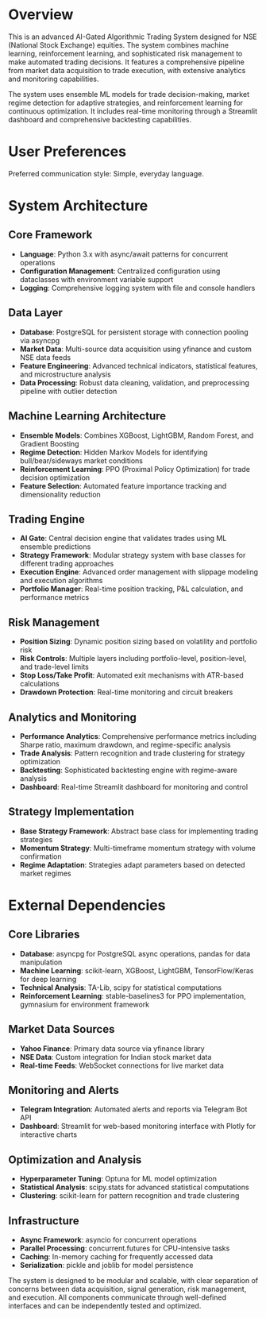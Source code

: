 # Overview

This is an advanced AI-Gated Algorithmic Trading System designed for NSE (National Stock Exchange) equities. The system combines machine learning, reinforcement learning, and sophisticated risk management to make automated trading decisions. It features a comprehensive pipeline from market data acquisition to trade execution, with extensive analytics and monitoring capabilities.

The system uses ensemble ML models for trade decision-making, market regime detection for adaptive strategies, and reinforcement learning for continuous optimization. It includes real-time monitoring through a Streamlit dashboard and comprehensive backtesting capabilities.

# User Preferences

Preferred communication style: Simple, everyday language.

# System Architecture

## Core Framework
- **Language**: Python 3.x with async/await patterns for concurrent operations
- **Configuration Management**: Centralized configuration using dataclasses with environment variable support
- **Logging**: Comprehensive logging system with file and console handlers

## Data Layer
- **Database**: PostgreSQL for persistent storage with connection pooling via asyncpg
- **Market Data**: Multi-source data acquisition using yfinance and custom NSE data feeds
- **Feature Engineering**: Advanced technical indicators, statistical features, and microstructure analysis
- **Data Processing**: Robust data cleaning, validation, and preprocessing pipeline with outlier detection

## Machine Learning Architecture
- **Ensemble Models**: Combines XGBoost, LightGBM, Random Forest, and Gradient Boosting
- **Regime Detection**: Hidden Markov Models for identifying bull/bear/sideways market conditions
- **Reinforcement Learning**: PPO (Proximal Policy Optimization) for trade decision optimization
- **Feature Selection**: Automated feature importance tracking and dimensionality reduction

## Trading Engine
- **AI Gate**: Central decision engine that validates trades using ML ensemble predictions
- **Strategy Framework**: Modular strategy system with base classes for different trading approaches
- **Execution Engine**: Advanced order management with slippage modeling and execution algorithms
- **Portfolio Manager**: Real-time position tracking, P&L calculation, and performance metrics

## Risk Management
- **Position Sizing**: Dynamic position sizing based on volatility and portfolio risk
- **Risk Controls**: Multiple layers including portfolio-level, position-level, and trade-level limits
- **Stop Loss/Take Profit**: Automated exit mechanisms with ATR-based calculations
- **Drawdown Protection**: Real-time monitoring and circuit breakers

## Analytics and Monitoring
- **Performance Analytics**: Comprehensive performance metrics including Sharpe ratio, maximum drawdown, and regime-specific analysis
- **Trade Analysis**: Pattern recognition and trade clustering for strategy optimization
- **Backtesting**: Sophisticated backtesting engine with regime-aware analysis
- **Dashboard**: Real-time Streamlit dashboard for monitoring and control

## Strategy Implementation
- **Base Strategy Framework**: Abstract base class for implementing trading strategies
- **Momentum Strategy**: Multi-timeframe momentum strategy with volume confirmation
- **Regime Adaptation**: Strategies adapt parameters based on detected market regimes

# External Dependencies

## Core Libraries
- **Database**: asyncpg for PostgreSQL async operations, pandas for data manipulation
- **Machine Learning**: scikit-learn, XGBoost, LightGBM, TensorFlow/Keras for deep learning
- **Technical Analysis**: TA-Lib, scipy for statistical computations
- **Reinforcement Learning**: stable-baselines3 for PPO implementation, gymnasium for environment framework

## Market Data Sources
- **Yahoo Finance**: Primary data source via yfinance library
- **NSE Data**: Custom integration for Indian stock market data
- **Real-time Feeds**: WebSocket connections for live market data

## Monitoring and Alerts
- **Telegram Integration**: Automated alerts and reports via Telegram Bot API
- **Dashboard**: Streamlit for web-based monitoring interface with Plotly for interactive charts

## Optimization and Analysis
- **Hyperparameter Tuning**: Optuna for ML model optimization
- **Statistical Analysis**: scipy.stats for advanced statistical computations
- **Clustering**: scikit-learn for pattern recognition and trade clustering

## Infrastructure
- **Async Framework**: asyncio for concurrent operations
- **Parallel Processing**: concurrent.futures for CPU-intensive tasks
- **Caching**: In-memory caching for frequently accessed data
- **Serialization**: pickle and joblib for model persistence

The system is designed to be modular and scalable, with clear separation of concerns between data acquisition, signal generation, risk management, and execution. All components communicate through well-defined interfaces and can be independently tested and optimized.
